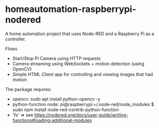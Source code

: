 # homeautomation-raspberrypi-nodered
A home automation project that uses Node-RED and a Raspberry Pi as a controller.

Flows
- Start/Stop Pi Camera using HTTP requests
- Camera streaming using WebSockets + motion detection (using OpenCV)
- Simple HTML Client app for controlling and viewing images that had motion

The package requires:
- opencv: sudo apt install python-opencv -y
- python-function node: pi@raspberrypi:~/.node-red/node_modules $ sudo npm install node-red-contrib-python-function
- 'fs' => see https://nodered.org/docs/user-guide/writing-functions#loading-additional-modules
